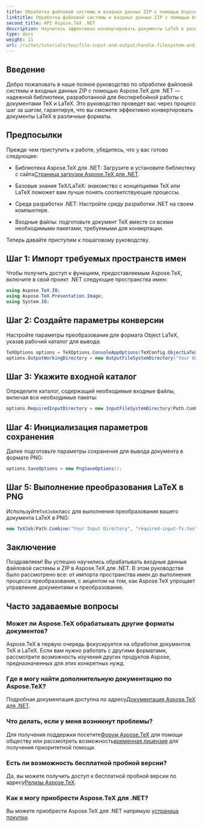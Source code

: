 ```yaml
---
title: Обработка файловой системы и входных данных ZIP с помощью Aspose.TeX для .NET
linktitle: Обработка файловой системы и входных данных ZIP с помощью Aspose.TeX для .NET
second_title: API Aspose.TeX .NET
description: Научитесь эффективно конвертировать документы LaTeX в различные форматы, выполняя простые шаги, включая настройку параметров конвертации, указание входных каталогов и выполнение конвертаций.
type: docs
weight: 11
url: /ru/net/tutorials/tex/file-input-and-output/handle-filesystem-and-zip-inputs/
---
```

## Введение

Добро пожаловать в наше полное руководство по обработке файловой системы и входных данных ZIP с помощью Aspose.TeX для .NET — надежной библиотеки, разработанной для бесперебойной работы с документами TeX и LaTeX. Это руководство проведет вас через процесс шаг за шагом, гарантируя, что вы сможете эффективно конвертировать документы LaTeX в различные форматы.

## Предпосылки

Прежде чем приступить к работе, убедитесь, что у вас готово следующее:

-  Библиотека Aspose.TeX для .NET: Загрузите и установите библиотеку с сайта[Страница загрузки Aspose.TeX для .NET](https://releases.aspose.com/tex/net/).
  
- Базовые знания TeX/LaTeX: знакомство с концепциями TeX или LaTeX поможет вам лучше понять соответствующие процессы.

- Среда разработки .NET: Настройте среду разработки .NET на своем компьютере.

- Входные файлы: подготовьте документ TeX вместе со всеми необходимыми пакетами, требуемыми для конвертации.

Теперь давайте приступим к пошаговому руководству.

## Шаг 1: Импорт требуемых пространств имен

Чтобы получить доступ к функциям, предоставляемым Aspose.TeX, включите в свой проект .NET следующие пространства имен:

```csharp
using Aspose.TeX.IO;
using Aspose.TeX.Presentation.Image;
using System.IO;
```

## Шаг 2: Создайте параметры конверсии

Настройте параметры преобразования для формата Object LaTeX, указав рабочий каталог для вывода:

```csharp
TeXOptions options = TeXOptions.ConsoleAppOptions(TeXConfig.ObjectLaTeX);
options.OutputWorkingDirectory = new OutputFileSystemDirectory("Your Output Directory");
```

## Шаг 3: Укажите входной каталог

Определите каталог, содержащий необходимые входные файлы, включая все необходимые пакеты:

```csharp
options.RequiredInputDirectory = new InputFileSystemDirectory(Path.Combine("Your Input Directory", "packages"));
```

## Шаг 4: Инициализация параметров сохранения

Далее подготовьте параметры сохранения для вывода документа в формате PNG:

```csharp
options.SaveOptions = new PngSaveOptions();
```

## Шаг 5: Выполнение преобразования LaTeX в PNG

 Используйте`TeXJob`класс для выполнения преобразования вашего документа LaTeX в PNG:

```csharp
new TeXJob(Path.Combine("Your Input Directory", "required-input-fs.tex"), new ImageDevice(), options).Run();
```

## Заключение

Поздравляем! Вы успешно научились обрабатывать входные данные файловой системы и ZIP в Aspose.TeX для .NET. В этом руководстве было рассмотрено все: от импорта пространства имен до выполнения процесса преобразования, с акцентом на том, как Aspose.TeX упрощает управление документами и преобразование.

## Часто задаваемые вопросы

### Может ли Aspose.TeX обрабатывать другие форматы документов?

Aspose.TeX в первую очередь фокусируется на обработке документов TeX и LaTeX. Если вам нужно работать с другими форматами, рассмотрите возможность изучения других продуктов Aspose, предназначенных для этих конкретных нужд.

### Где я могу найти дополнительную документацию по Aspose.TeX?

 Подробная документация доступна по адресу[Документация Aspose.TeX для .NET](https://reference.aspose.com/tex/net/).

### Что делать, если у меня возникнут проблемы?

 Для получения поддержки посетите[Форум Aspose.TeX](https://forum.aspose.com/c/tex/47) для помощи обществу или рассмотреть возможность[временная лицензия](https://purchase.conholdate.com/temporary-license/) для получения приоритетной помощи.

### Есть ли возможность бесплатной пробной версии?

 Да, вы можете получить доступ к бесплатной пробной версии по адресу[Релизы Aspose.TeX](https://releases.aspose.com/).

### Как я могу приобрести Aspose.TeX для .NET?

 Вы можете приобрести Aspose.TeX для .NET напрямую у[страница покупки](https://purchase.conholdate.com/buy).
